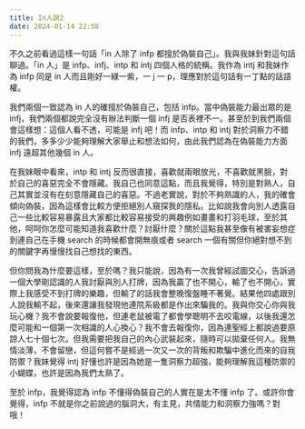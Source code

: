 ```yaml
---
title: In人說2
date: 2024-01-14 22:58
---
```

不久之前看過這樣一句話「in 人除了 infp 都擅於偽裝自己」。我與我妹針對這句話聊過。「in 人」是 infp、infj、intp 和 intj 四個人格的統稱。我作為 intj 和我妹作為 infp 同是 in 人而且剛好一綠一紫，一 j 一 p，理應對於這句話有一丁點的話語權。

我們兩個一致認為 in 人的確擅於偽裝自己，包括 infp。當中偽裝能力最出眾的是 infj，我們兩個都說完全沒有辦法判斷一個 infj 是否表裡不一。甚至於到我們兩個會這樣想：這個人看不透，可能是 infj 吧！而 infp、intp 和 intj 對於洞察力不錯的我們，多多少少能夠理解大家舉止和想法如何，由此我們認為在偽裝能力方面 infj 遠超其他幾個 in 人。

在我妹眼中看來，intp 和 intj 反而很直接，喜歡就兩眼放光，不喜歡就黑臉，對於自己的喜惡完全不會隱藏。我自己也同意這點，而且我覺得，特別是對熟人，自己其實並沒有在刻意隱藏自己的喜惡。不過老實說，對於不夠熟識的人，我的確會傾向偽裝，因為這樣會比較方便拒絕別人窺探我的隱私。比如說我會向別人透露自己一些比較容易暴露且大家都比較容易接受的興趣例如畫畫和打羽毛球，至於其他，呵呵你怎麼可能知道我喜歡什麼？討厭什麼？關於這點我甚至像有被害妄想症到連自己在手機 search 的時候都會開無痕或者 search 一個有關但你絕對想不到的關鍵字再慢慢找自己想找的東西。

但你問我為什麼要這樣，至於嗎？我只能說，因為有一次我曾經試圖交心，告訴過一個大學剛認識的人我討厭與別人打牌，因為我贏了也不開心，輸了也不開心，實際上我感受不到打牌的樂趣，但輸了的話我會整晚復盤睡不著覺。結果他四處跟別人說我輸不起，後來還讓我發現他連院系級都是作出來騙我的。我與你交心你與我玩心機？我不會說要報復他，但連老鼠被電了都會學聰明不去咬電線，以後我還怎麼可能和一個第一次相識的人心換心？我不會去報復你，因為連聖經上都說過要原諒人七十個七次。但我需要把我自己的內心武裝起來，隨時可以拋棄任何人。我無情淡薄，不會留戀，但這何嘗不是經過一次又一次的背叛和欺騙中進化而來的自我防禦？我妹覺得 intj 好懂也許是因為她是一隻洞察力超強，能夠理解我這種防禦的小蝴蝶，也許是因為我們太熟了。

至於 infp，我覺得認為 infp 不懂得偽裝自己的人實在是太不懂 infp 了。或許你會覺得，infp 不就是你之前說過的腦洞大，有主見，共情能力和洞察力強嗎？對哦！